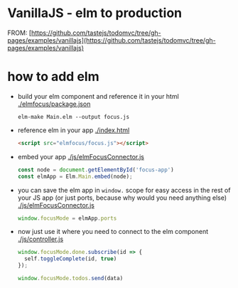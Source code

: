 # VanillaJS - elm to production

FROM: [https://github.com/tastejs/todomvc/tree/gh-pages/examples/vanillajs](https://github.com/tastejs/todomvc/tree/gh-pages/examples/vanillajs)

# how to add elm

- build your elm component and reference it in your html [./elmfocus/package.json](./elmfocus/package.json)
  ```
  elm-make Main.elm --output focus.js
  ```
- reference elm in your app [./index.html](./index.html)
  ```html
  <script src="elmfocus/focus.js"></script>
  ```
- embed your app [./js/elmFocusConnector.js](./js/elmFocusConnector.js)
  ```javascript
  const node = document.getElementById('focus-app')
  const elmApp = Elm.Main.embed(node);
  ```
- you can save the elm app in `window.` scope for easy access in the rest of your JS app
(or just ports, because why would you need anything else) [./js/elmFocusConnector.js](./js/elmFocusConnector.js)
  ```javascript
  window.focusMode = elmApp.ports
  ```
- now just use it where you need to connect to the elm component [./js/controller.js](./js/controller.js)
  ```javascript
  window.focusMode.done.subscribe(id => {
    self.toggleComplete(id, true)
  });
  ```
  ```javascript
  window.focusMode.todos.send(data)
  ```
